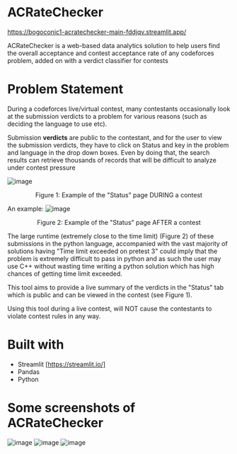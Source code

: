 # ACRateChecker

https://bogoconic1-acratechecker-main-fddjqv.streamlit.app/

ACRateChecker is a web-based data analytics solution to help users find the overall acceptance and contest acceptance rate of any codeforces problem, added on with a verdict classifier for contests

# Problem Statement

During a codeforces live/virtual contest, many contestants occasionally look at the submission verdicts to a problem for various reasons (such as deciding the language to use etc). 

Submission **verdicts** are public to the contestant, and for the user to view the submission verdicts, they have to click on Status and key in the problem and language in the drop down boxes. Even by doing that, the search results can retrieve thousands of records that will be difficult to analyze under contest pressure

![image](https://user-images.githubusercontent.com/100673850/214788853-31e13002-b6e3-44f1-af6a-8bc12a37aee3.png)
<p style="text-align: center;"> Figure 1: Example of the "Status" page DURING a contest </p>

An example:
![image](https://user-images.githubusercontent.com/100673850/214785248-08d6bb62-78e6-4e79-adfb-6d48fe8a8603.png)
<p style="text-align: center;"> Figure 2: Example of the "Status" page AFTER a contest </p>

The large runtime (extremely close to the time limit) (Figure 2) of these submissions in the python language, accompanied with the vast majority of solutions having "Time limit exceeded on pretest 3" could imply that the problem is extremely difficult to pass in python and as such the user may use C++ without wasting time writing a python solution which has high chances of getting time limit exceeded.

This tool aims to provide a live summary of the verdicts in the "Status" tab which is public and can be viewed in the contest (see Figure 1).

Using this tool during a live contest, will NOT cause the contestants to violate contest rules in any way. 


# Built with

- Streamlit [https://streamlit.io/]
- Pandas
- Python 


# Some screenshots of ACRateChecker

![image](https://user-images.githubusercontent.com/100673850/215093277-51dcda52-87ca-4054-8134-c182d9bfc9a7.png)
![image](https://user-images.githubusercontent.com/100673850/215093344-c4638958-29be-4e19-af82-efaf0a3f9ad0.png)
![image](https://user-images.githubusercontent.com/100673850/215093363-db125e57-084d-47ad-94c7-08c76c651c6a.png)

